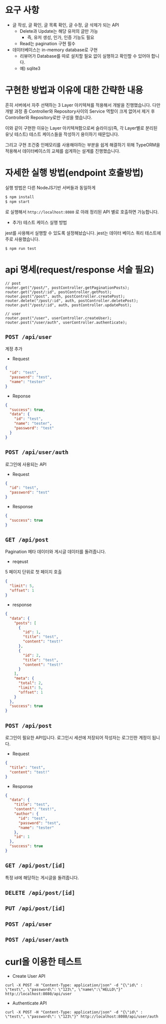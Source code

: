 # 요구 사항

- 글 작성, 글 확인, 글 목록 확인, 글 수정, 글 삭제가 되는 API
  - Delete과 Update는 해당 유저의 글만 가능
    - 즉, 유저 생성, 인가, 인증 기능도 필요
  - Read는 pagination 구현 필수
- 데이터베이스는 in-memory database로 구현
  - 리뷰어가 Database를 따로 설치할 필요 없이 실행하고 확인할 수 있어야 합니다.
  - 예) sqlite3

# 구현한 방법과 이유에 대한 간략한 내용

흔히 서버에서 자주 선택하는 3 Layer 아키텍쳐를 적용해서 개발을 진행했습니다.
다만 개발 과정 중 Controller와 Repository사이의 Service 역할이 크게 없어서 제거 후 Controller와 Repository로만 구성을 했습니다.

이와 같이 구현한 이유는 Layer 아키텍쳐함으로써 슬라이싱(즉, 각 Layer별로 분리된 유닛 테스트) 테스트 케이스들을 작성하기 용이하기 때문입니다.

그리고 구현 조건중 인메모리를 사용해야하는 부분을 쉽게 해결하기 위해 TypeORM을 적용해서 데이터베이스의 교체를 쉽게하는 설계를 진행했습니다.

# 자세한 실행 방법(endpoint 호출방법)

실행 방법은 다른 NodeJS기반 서버들과 동일하게

```bash
$ npm install
$ npm start
```

로 실행해서 `http://localhost:8080` 로 아래 정리된 API 별로 호출하면 가능합니다.

- 추가) 테스트 케이스 실행 방법

jest를 사용해서 실행할 수 있도록 설정해놨습니다. jest는 데이터 베이스 쿼리 테스트에 주로 사용했습니다.

```
$ npm run test
```

# api 명세(request/response 서술 필요)

```
// post
router.get("/post/", postController.getPaginationPosts);
router.get("/post/:id", postController.getPost);
router.post("/post", auth, postController.createPost);
router.delete("/post/:id", auth, postController.deletePost);
router.put("/post/:id", auth, postController.updatePost);

// user
router.post("/user", userController.createUser);
router.post("/user/auth", userController.authenticate);
```

## `POST /api/user`

계정 추가

- Request

```json
{
  "id": "test",
  "password": "test",
  "name": "tester"
}
```

- Reponse

```json
{
  "success": true,
  "data": {
    "id": "test",
    "name": "tester",
    "password": "test"
  }
}
```

## `POST /api/user/auth`

로그인에 사용되는 API

- Request

```json
{
  "id": "test",
  "password": "test"
}
```

- Response

```json
{
  "success": true
}
```

## `GET /api/post`

Pagination 메타 데이터와 게시글 데이터를 돌려줍니다.

- reqeust

5 페이지 단위로 첫 페이지 호출

```json
{
  "limit": 5,
  "offset": 1
}
```

- response

```json
{
  "data": {
    "posts": [
      {
        "id": 1,
        "title": "test",
        "content": "test!"
      },
      {
        "id": 2,
        "title": "test",
        "content": "test!"
      }
    ],
    "meta": {
      "total": 2,
      "limit": 5,
      "offset": 1
    }
  },
  "success": true
}
```

## `POST /api/post`

로그인이 필요한 API입니다. 로그인시 세션에 저장되어 작성자는 로그인한 계정이 됩니다.

- Request

```json
{
  "title": "test",
  "content": "test!"
}
```

- Response

```json
{
  "data": {
    "title": "test",
    "content": "test!",
    "author": {
      "id": "test",
      "password": "test",
      "name": "tester"
    },
    "id": 1
  },
  "success": true
}
```

## `GET /api/post/[id]`

특정 id에 해당하는 게시글을 돌려줍니다.

## `DELETE /api/post/[id]`

## `PUT /api/post/[id]`

## `POST /api/user`

## `POST /api/user/auth`

# curl을 이용한 테스트

- Create User API

```
curl -X POST -H "Content-Type: application/json" -d "{\"id\" : \"test\", \"password\": \"123\", \"name\":\"HELLO\"}" http://localhost:8080/api/user
```

- Authenticate API

```
curl -X POST -H "Content-Type: application/json" -d "{\"id\" : \"test\", \"password\": \"123\"}" http://localhost:8080/api/user/auth
```
